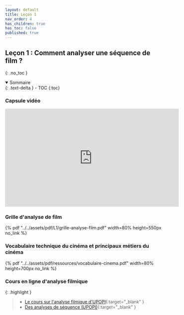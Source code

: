 ```yaml
---
layout: default
title: Leçon 1
nav_order: 4
has_children: true
has_toc: false
published: true
---
```


## Leçon 1 : Comment analyser une séquence de film ?
{: .no_toc }

<details open markdown="block">
  <summary>
    Sommaire
  </summary>
  {: .text-delta }
- TOC
{:toc}
</details>

### Capsule vidéo

<iframe width="560" height="315" src="https://www.youtube.com/embed/C72XqGWIcho?si=D-R34eEBQtNB-yqt" title="YouTube video player" frameborder="0" allow="accelerometer; autoplay; clipboard-write; encrypted-media; gyroscope; picture-in-picture; web-share" referrerpolicy="strict-origin-when-cross-origin" allowfullscreen></iframe>

### Grille d'analyse de film 

{% pdf "../../assets/pdf/L1/grille-analyse-film.pdf" width=80% height=550px no_link %}

### Vocabulaire technique du cinéma et principaux métiers du cinéma

{% pdf "../../assets/pdf/ressources/vocabulaire-cinema.pdf" width=80% height=700px no_link %}

### Cours en ligne d'analyse filmique

{: .highlight }
> - [Le cours sur l'analyse filmique d'UPOPI](https://upopi.ciclic.fr/vocabulaire/){:target="_blank" } 
> - [Des analyses de séquence (UPOPI)](https://upopi.ciclic.fr/analyser/le-cinema-la-loupe){:target="_blank" }




